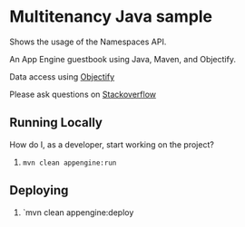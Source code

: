 # Multitenancy Java sample

Shows the usage of the Namespaces API.

An App Engine guestbook using Java, Maven, and Objectify.

Data access using [Objectify](https://github.com/objectify/objectify)

Please ask questions on [Stackoverflow](http://stackoverflow.com/questions/tagged/google-app-engine)

## Running Locally

How do I, as a developer, start working on the project?

1. `mvn clean appengine:run`

## Deploying

1. `mvn clean appengine:deploy
